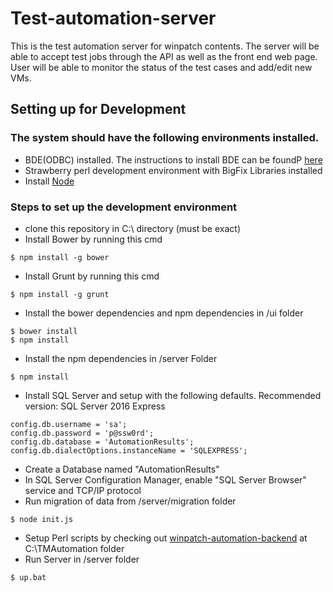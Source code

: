 # Test-automation-server

This is the test automation server for winpatch contents.  The server will be able to accept test jobs through the API as well as the front end web page.  User will be able to monitor the status of the test cases and add/edit new VMs.

## Setting up for Development

### The system should have the following environments installed.

- BDE(ODBC) installed. The instructions to install BDE can be foundP
[here](https://w3-connections.ibm.com/wikis/home?lang=en-us#!/wiki/Wbf2e76a19de9_45f4_9c6b_5d879b9a002b/page/BDE%20%28BigFix%20Development%20Environment%29 "Setting up BDE")
- Strawberry perl development environment with BigFix Libraries installed
- Install [Node](https://nodejs.org/en/ "Node")

### Steps to set up the development environment

- clone this repository in C:\ directory (must be exact)
- Install Bower by running this cmd
```
$ npm install -g bower
```
- Install Grunt by running this cmd
```
$ npm install -g grunt
```
- Install the bower dependencies and npm dependencies in /ui folder
```
$ bower install
$ npm install
```
- Install the npm dependencies in /server Folder
```
$ npm install
```
- Install SQL Server and setup with the following defaults. Recommended version: SQL Server 2016 Express
```
config.db.username = 'sa';
config.db.password = 'p@ssw0rd';
config.db.database = 'AutomationResults';
config.db.dialectOptions.instanceName = 'SQLEXPRESS';
```
- Create a Database named "AutomationResults"
- In SQL Server Configuration Manager, enable "SQL Server Browser" service and TCP/IP protocol
- Run migration of data from /server/migration folder
```
$ node init.js
```
- Setup Perl scripts by checking out [winpatch-automation-backend](https://github.ibm.com/bigfixsg/winpatch-automation-backend) at C:\TMAutomation folder
- Run Server in /server folder
```
$ up.bat
```